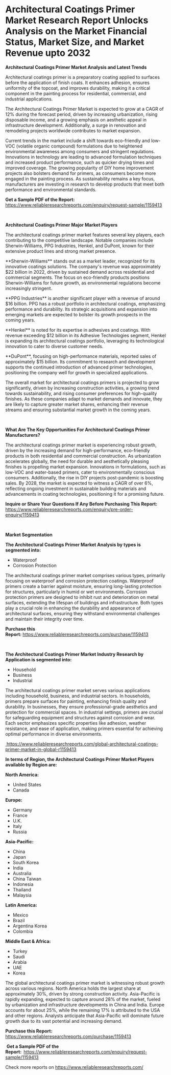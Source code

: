 <p><h1>Architectural Coatings Primer Market Research Report Unlocks Analysis on the Market Financial Status, Market Size, and Market Revenue upto 2032</h1></p><p><strong>Architectural Coatings Primer Market Analysis and Latest Trends</strong></p>
<p><p>Architectural coatings primer is a preparatory coating applied to surfaces before the application of finish coats. It enhances adhesion, ensures uniformity of the topcoat, and improves durability, making it a critical component in the painting process for residential, commercial, and industrial applications. </p><p>The Architectural Coatings Primer Market is expected to grow at a CAGR of 12% during the forecast period, driven by increasing urbanization, rising disposable income, and a growing emphasis on aesthetic appeal in infrastructure development. Additionally, a surge in renovation and remodeling projects worldwide contributes to market expansion. </p><p>Current trends in the market include a shift towards eco-friendly and low-VOC (volatile organic compound) formulations due to heightened environmental awareness among consumers and stringent regulations. Innovations in technology are leading to advanced formulation techniques and increased product performance, such as quicker drying times and improved coverage. The growing popularity of DIY home improvement projects also bolsters demand for primers, as consumers become more engaged in the painting process. As sustainability remains a key focus, manufacturers are investing in research to develop products that meet both performance and environmental standards.</p></p>
<p><strong>Get a Sample PDF of the Report:&nbsp;</strong> <a href="https://www.reliableresearchreports.com/enquiry/request-sample/1159413?utm_campaign=3060&utm_medium=2&utm_source=Github&utm_content=ia&utm_term=22032025&utm_id=architectural-coatings-primer">https://www.reliableresearchreports.com/enquiry/request-sample/1159413</a></p>
<p>&nbsp;</p>
<p><strong>Architectural Coatings Primer Major Market Players</strong></p>
<p><p>The architectural coatings primer market features several key players, each contributing to the competitive landscape. Notable companies include Sherwin-Williams, PPG Industries, Henkel, and DuPont, known for their extensive product lines and strong market presence.</p><p>**Sherwin-Williams** stands out as a market leader, recognized for its innovative coatings solutions. The company's revenue was approximately $22 billion in 2022, driven by sustained demand across residential and commercial segments. The focus on eco-friendly products positions Sherwin-Williams for future growth, as environmental regulations become increasingly stringent.</p><p>**PPG Industries** is another significant player with a revenue of around $16 billion. PPG has a robust portfolio in architectural coatings, emphasizing performance and durability. Its strategic acquisitions and expansion into emerging markets are expected to bolster its growth prospects in the coming years.</p><p>**Henkel** is noted for its expertise in adhesives and coatings. With revenue exceeding $12 billion in its Adhesive Technologies segment, Henkel is expanding its architectural coatings portfolio, leveraging its technological innovation to cater to diverse customer needs.</p><p>**DuPont**, focusing on high-performance materials, reported sales of approximately $15 billion. Its commitment to research and development supports the continued introduction of advanced primer technologies, positioning the company well for growth in specialized applications.</p><p>The overall market for architectural coatings primers is projected to grow significantly, driven by increasing construction activities, a growing trend towards sustainability, and rising consumer preferences for high-quality finishes. As these companies adapt to market demands and innovate, they are likely to capture greater market shares, enhancing their revenue streams and ensuring substantial market growth in the coming years.</p></p>
<p>&nbsp;</p>
<p><strong>What Are The Key Opportunities For Architectural Coatings Primer Manufacturers?</strong></p>
<p><p>The architectural coatings primer market is experiencing robust growth, driven by the increasing demand for high-performance, eco-friendly products in both residential and commercial construction. As urbanization accelerates globally, the need for durable and aesthetically pleasing finishes is propelling market expansion. Innovations in formulations, such as low-VOC and water-based primers, cater to environmentally conscious consumers. Additionally, the rise in DIY projects post-pandemic is boosting sales. By 2028, the market is expected to witness a CAGR of over 6%, reflecting ongoing investment in sustainable building materials and advancements in coating technologies, positioning it for a promising future.</p></p>
<p><strong>Inquire or Share Your Questions If Any Before Purchasing This Report:</strong> <a href="https://www.reliableresearchreports.com/enquiry/pre-order-enquiry/1159413?utm_campaign=3060&utm_medium=2&utm_source=Github&utm_content=ia&utm_term=22032025&utm_id=architectural-coatings-primer">https://www.reliableresearchreports.com/enquiry/pre-order-enquiry/1159413</a></p>
<p>&nbsp;</p>
<p><strong>Market Segmentation</strong></p>
<p><strong>The Architectural Coatings Primer Market Analysis by types is segmented into:</strong></p>
<p><ul><li>Waterproof</li><li>Corrosion Protection</li></ul></p>
<p><p>The architectural coatings primer market comprises various types, primarily focusing on waterproof and corrosion protection coatings. Waterproof primers create a barrier against moisture, ensuring long-lasting protection for structures, particularly in humid or wet environments. Corrosion protection primers are designed to inhibit rust and deterioration on metal surfaces, extending the lifespan of buildings and infrastructure. Both types play a crucial role in enhancing the durability and appearance of architectural surfaces, ensuring they withstand environmental challenges and maintain their integrity over time.</p></p>
<p><strong>Purchase this Report:&nbsp;</strong><a href="https://www.reliableresearchreports.com/purchase/1159413?utm_campaign=3060&utm_medium=2&utm_source=Github&utm_content=ia&utm_term=22032025&utm_id=architectural-coatings-primer">https://www.reliableresearchreports.com/purchase/1159413</a></p>
<p>&nbsp;</p>
<p><strong>The Architectural Coatings Primer Market Industry Research by Application is segmented into:</strong></p>
<p><ul><li>Household</li><li>Business</li><li>Industrial</li></ul></p>
<p><p>The architectural coatings primer market serves various applications including household, business, and industrial sectors. In households, primers prepare surfaces for painting, enhancing finish quality and durability. In businesses, they ensure professional-grade aesthetics and protection for commercial spaces. In industrial settings, primers are crucial for safeguarding equipment and structures against corrosion and wear. Each sector emphasizes specific properties like adhesion, weather resistance, and ease of application, making primers essential for achieving optimal performance in diverse environments.</p></p>
<p><a href="https://www.reliableresearchreports.com/global-architectural-coatings-primer-market-in-global-r1159413?utm_campaign=3060&utm_medium=2&utm_source=Github&utm_content=ia&utm_term=22032025&utm_id=architectural-coatings-primer">&nbsp;https://www.reliableresearchreports.com/global-architectural-coatings-primer-market-in-global-r1159413</a></p>
<p><strong>In terms of Region, the Architectural Coatings Primer Market Players available by Region are:</strong></p>
<p>
    <p> <strong> North America: </strong>
        <ul>
            <li>United States</li>
            <li>Canada</li>
        </ul>
        </p> 
    <p> <strong> Europe: </strong>
        <ul>
            <li>Germany</li>
            <li>France</li>
            <li>U.K.</li>
            <li>Italy</li>
            <li>Russia</li>
        </ul>
        </p> 
    <p> <strong> Asia-Pacific: </strong>
        <ul>
            <li>China</li>
            <li>Japan</li>
            <li>South Korea</li>
            <li>India</li>
            <li>Australia</li>
            <li>China Taiwan</li>
            <li>Indonesia</li>
            <li>Thailand</li>
            <li>Malaysia</li>
        </ul>
        </p> 
    <p> <strong> Latin America: </strong>
        <ul>
            <li>Mexico</li>
            <li>Brazil</li>
            <li>Argentina Korea</li>
            <li>Colombia</li>
        </ul>
        </p> 
    <p> <strong> Middle East & Africa: </strong>
        <ul>
            <li>Turkey</li>
            <li>Saudi</li>
            <li>Arabia</li>
            <li>UAE</li>
            <li>Korea</li>
        </ul>
    </p>
    </p>
<p><p>The global architectural coatings primer market is witnessing robust growth across various regions. North America holds the largest share at approximately 30%, driven by strong construction activity. Asia-Pacific is rapidly expanding, expected to capture around 28% of the market, fueled by urbanization and infrastructure developments in China and India. Europe accounts for about 25%, while the remaining 17% is attributed to the USA and other regions. Analysts anticipate that Asia-Pacific will dominate future growth due to its vast potential and increasing demand.</p></p>
<p><strong>Purchase this Report: </strong><a href="https://www.reliableresearchreports.com/purchase/1159413?utm_campaign=3060&utm_medium=2&utm_source=Github&utm_content=ia&utm_term=22032025&utm_id=architectural-coatings-primer">https://www.reliableresearchreports.com/purchase/1159413</a></p>
<p>&nbsp;<strong>Get a Sample PDF of the Report:&nbsp;&nbsp;</strong><a href="https://www.reliableresearchreports.com/enquiry/request-sample/1159413?utm_campaign=3060&utm_medium=2&utm_source=Github&utm_content=ia&utm_term=22032025&utm_id=architectural-coatings-primer">https://www.reliableresearchreports.com/enquiry/request-sample/1159413</a></p>
<p><strong></strong></p>
<p>Check more reports on <a href="https://www.reliableresearchreports.com/?utm_campaign=3060&utm_medium=2&utm_source=Github&utm_content=ia&utm_term=22032025&utm_id=architectural-coatings-primer">https://www.reliableresearchreports.com/</a></p>